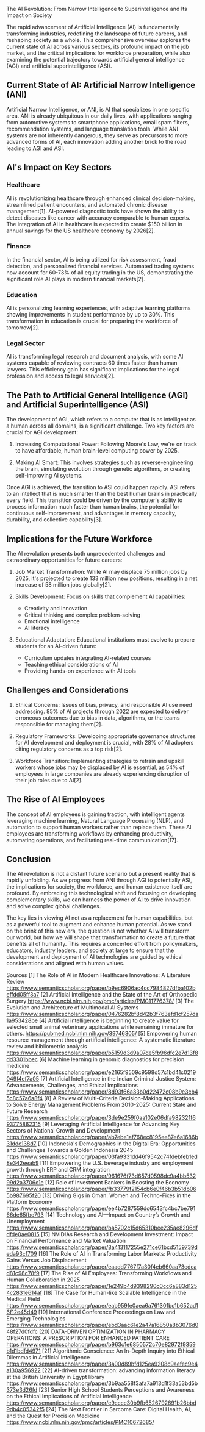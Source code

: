 The AI Revolution: From Narrow Intelligence to Superintelligence and Its Impact on Society

The rapid advancement of Artificial Intelligence (AI) is fundamentally transforming industries, redefining the landscape of future careers, and reshaping society as a whole. This comprehensive overview explores the current state of AI across various sectors, its profound impact on the job market, and the critical implications for workforce preparation, while also examining the potential trajectory towards artificial general intelligence (AGI) and artificial superintelligence (ASI).

## Current State of AI: Artificial Narrow Intelligence (ANI)

Artificial Narrow Intelligence, or ANI, is AI that specializes in one specific area. ANI is already ubiquitous in our daily lives, with applications ranging from automotive systems to smartphone applications, email spam filters, recommendation systems, and language translation tools. While ANI systems are not inherently dangerous, they serve as precursors to more advanced forms of AI, each innovation adding another brick to the road leading to AGI and ASI.

## AI's Impact on Key Sectors

### Healthcare

AI is revolutionizing healthcare through enhanced clinical decision-making, streamlined patient encounters, and automated chronic disease management[1]. AI-powered diagnostic tools have shown the ability to detect diseases like cancer with accuracy comparable to human experts. The integration of AI in healthcare is expected to create $150 billion in annual savings for the US healthcare economy by 2026[2].

### Finance

In the financial sector, AI is being utilized for risk assessment, fraud detection, and personalized financial services. Automated trading systems now account for 60-73% of all equity trading in the US, demonstrating the significant role AI plays in modern financial markets[2].

### Education

AI is personalizing learning experiences, with adaptive learning platforms showing improvements in student performance by up to 30%. This transformation in education is crucial for preparing the workforce of tomorrow[2].

### Legal Sector

AI is transforming legal research and document analysis, with some AI systems capable of reviewing contracts 60 times faster than human lawyers. This efficiency gain has significant implications for the legal profession and access to legal services[2].

## The Path to Artificial General Intelligence (AGI) and Artificial Superintelligence (ASI)

The development of AGI, which refers to a computer that is as intelligent as a human across all domains, is a significant challenge. Two key factors are crucial for AGI development:

1. Increasing Computational Power: Following Moore's Law, we're on track to have affordable, human brain-level computing power by 2025.

2. Making AI Smart: This involves strategies such as reverse-engineering the brain, simulating evolution through genetic algorithms, or creating self-improving AI systems.

Once AGI is achieved, the transition to ASI could happen rapidly. ASI refers to an intellect that is much smarter than the best human brains in practically every field. This transition could be driven by the computer's ability to process information much faster than human brains, the potential for continuous self-improvement, and advantages in memory capacity, durability, and collective capability[3].

## Implications for the Future Workforce

The AI revolution presents both unprecedented challenges and extraordinary opportunities for future careers:

1. Job Market Transformation: While AI may displace 75 million jobs by 2025, it's projected to create 133 million new positions, resulting in a net increase of 58 million jobs globally[2].

2. Skills Development: Focus on skills that complement AI capabilities:
   - Creativity and innovation
   - Critical thinking and complex problem-solving
   - Emotional intelligence
   - AI literacy

3. Educational Adaptation: Educational institutions must evolve to prepare students for an AI-driven future:
   - Curriculum updates integrating AI-related courses
   - Teaching ethical considerations of AI
   - Providing hands-on experience with AI tools

## Challenges and Considerations

1. Ethical Concerns: Issues of bias, privacy, and responsible AI use need addressing. 85% of AI projects through 2022 are expected to deliver erroneous outcomes due to bias in data, algorithms, or the teams responsible for managing them[2].

2. Regulatory Frameworks: Developing appropriate governance structures for AI development and deployment is crucial, with 28% of AI adopters citing regulatory concerns as a top risk[2].

3. Workforce Transition: Implementing strategies to retrain and upskill workers whose jobs may be displaced by AI is essential, as 54% of employees in large companies are already experiencing disruption of their job roles due to AI[2].

## The Rise of AI Employees

The concept of AI employees is gaining traction, with intelligent agents leveraging machine learning, Natural Language Processing (NLP), and automation to support human workers rather than replace them. These AI employees are transforming workflows by enhancing productivity, automating operations, and facilitating real-time communication[17].

## Conclusion

The AI revolution is not a distant future scenario but a present reality that is rapidly unfolding. As we progress from ANI through AGI to potentially ASI, the implications for society, the workforce, and human existence itself are profound. By embracing this technological shift and focusing on developing complementary skills, we can harness the power of AI to drive innovation and solve complex global challenges.

The key lies in viewing AI not as a replacement for human capabilities, but as a powerful tool to augment and enhance human potential. As we stand on the brink of this new era, the question is not whether AI will transform our world, but how we will shape that transformation to create a future that benefits all of humanity. This requires a concerted effort from policymakers, educators, industry leaders, and society at large to ensure that the development and deployment of AI technologies are guided by ethical considerations and aligned with human values.

Sources
[1] The Role of AI in Modern Healthcare Innovations: A Literature Review https://www.semanticscholar.org/paper/b9ec6906ac4cc7984827dfba102beffdd05ff3a7
[2] Artificial Intelligence and the State of the Art of Orthopedic Surgery https://www.ncbi.nlm.nih.gov/pmc/articles/PMC11776378/
[3] The Evolution and Architecture of Multimodal AI Systems https://www.semanticscholar.org/paper/0476282bf8d42b3f763efd1cf257da1a953428be
[4] Artificial intelligence is beginning to create value for selected small animal veterinary applications while remaining immature for others. https://pubmed.ncbi.nlm.nih.gov/39746305/
[5] Empowering human resource management through artificial intelligence: A systematic literature review and bibliometric analysis https://www.semanticscholar.org/paper/b5159d3d9a07de5fb96dfc2e7d13f8dd3301bbec
[6] Machine learning in genomic diagnostics for precision medicine https://www.semanticscholar.org/paper/e2165f9509c9598d57c1bd41c0219049f4ef7a05
[7] Artificial Intelligence in the Indian Criminal Justice System: Advancements, Challenges, and Ethical Implications https://www.semanticscholar.org/paper/8d93f66a33b0d22472c08b9e3cb45c8c57a6a8f4
[8] A Review of Multi-Criteria Decision-Making Applications to Solve Energy Management Problems From 2010-2025: Current State and Future Research https://www.semanticscholar.org/paper/3de9e259f0aa102e06dfa982321f693775862315
[9] Leveraging Artificial Intelligence for Advancing Key Sectors of National Growth and Development https://www.semanticscholar.org/paper/ab7ebe1af768ec8195ee87e6a1686b31ddc138d7
[10] Indonesia's Demographics in the Digital Era: Opportunities and Challenges Towards a Golden Indonesia 2045 https://www.semanticscholar.org/paper/03fa9331dd46f9542c74fdebfeb1ed8e342eeab9
[11] Empowering the U.S. beverage industry and employment growth through ERP and CRM integration https://www.semanticscholar.org/paper/961676f73d657d0598dc9a4bb53299d2a3706c1e
[12] Role of Investment Bankers in Boosting the Economy https://www.semanticscholar.org/paper/fb33779f2154cb6e0f46b3b51db065b987695f20
[13] Driving Gigs in Oman: Women and Techno-Fixes in the Platform Economy https://www.semanticscholar.org/paper/ee4b7287559dc6543fc4bc7be79166de65fbc793
[14] Technology and AI—Impact on Country’s Growth and Unemployment https://www.semanticscholar.org/paper/ba5702c15d65310bee235ae8296dfdfde0ae0815
[15] NVIDIAs Research and Development Investment: Impact on Financial Performance and Market Valuation https://www.semanticscholar.org/paper/8a413117255e271ce61bcd5159739deda93cf709
[16] The Role of AI in Transforming Labor Markets: Productivity Gains Versus Job Displacement https://www.semanticscholar.org/paper/eaadd7767f7a30f4eb660aa73cdcad81c98c78f9
[17] The Rise of AI Employees: Transforming Workflows and Human Collaboration in 2025 https://www.semanticscholar.org/paper/1e249b4d9398290c0cc6a883d1254c2831e614af
[18] The Case for Human-like Scalable Intelligence in the Medical Field https://www.semanticscholar.org/paper/eab959fe0aea6a761301bc1b652ad16f12e45d49
[19] International Conference Proceedings on Law and Emerging Technologies https://www.semanticscholar.org/paper/ebd3aac61e2a47a16850a8b3076d048f27d0fdfc
[20] DATA-DRIVEN OPTIMIZATION IN PHARMACY OPERATIONS: A PRESCRIPTION FOR ENHANCED PATIENT CARE https://www.semanticscholar.org/paper/b963c1e6850572c70e82972f9359b1d1bdfd4971
[21] Algorithmic Conscience: An In-Depth Inquiry into Ethical Dilemmas in Artificial Intelligence https://www.semanticscholar.org/paper/3a00d89bfd125ea9208c9aefec9e4a130a956922
[22] AI-driven transformation: advancing information literacy at the British University in Egypt library https://www.semanticscholar.org/paper/3b9aa558f3afa7a913d1f33a53bd5b373e3d26fd
[23] Senior High School Students Perceptions and Awareness on the Ethical Implications of Artificial Intelligence https://www.semanticscholar.org/paper/e9cccc30b9fb6526792691b26bbd9db4c05342f5
[24] The Next Frontier in Sarcoma Care: Digital Health, AI, and the Quest for Precision Medicine https://www.ncbi.nlm.nih.gov/pmc/articles/PMC10672685/
